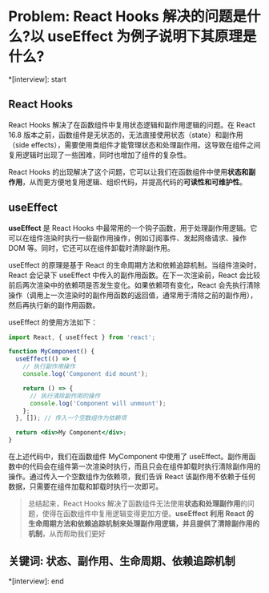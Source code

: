 # Problem: React Hooks 解决的问题是什么?以 useEffect 为例子说明下其原理是什么?

*[interview]: start
## React Hooks
React Hooks 解决了在函数组件中复用状态逻辑和副作用逻辑的问题。在 React 16.8 版本之前，函数组件是无状态的，无法直接使用状态（state）和副作用（side effects），需要使用类组件才能管理状态和处理副作用。这导致在组件之间复用逻辑时出现了一些困难，同时也增加了组件的复杂性。

React Hooks 的出现解决了这个问题，它可以让我们在函数组件中使用**状态和副作用**，从而更方便地复用逻辑、组织代码，并提高代码的**可读性和可维护性**。

## useEffect
**useEffect** 是 React Hooks 中最常用的一个钩子函数，用于处理副作用逻辑。它可以在组件渲染时执行一些副作用操作，例如订阅事件、发起网络请求、操作 DOM 等。同时，它还可以在组件卸载时清除副作用。

useEffect 的原理是基于 React 的生命周期方法和依赖追踪机制。当组件渲染时，React 会记录下 useEffect 中传入的副作用函数。在下一次渲染前，React 会比较前后两次渲染中的依赖项是否发生变化。如果依赖项有变化，React 会先执行清除操作（调用上一次渲染时的副作用函数的返回值，通常用于清除之前的副作用），然后再执行新的副作用函数。

useEffect 的使用方法如下：
```jsx
import React, { useEffect } from 'react';

function MyComponent() {
  useEffect(() => {
    // 执行副作用操作
    console.log('Component did mount');

    return () => {
      // 执行清除副作用的操作
      console.log('Component will unmount');
    };
  }, []); // 传入一个空数组作为依赖项

  return <div>My Component</div>;
}
```
在上述代码中，我们在函数组件 MyComponent 中使用了 useEffect。副作用函数中的代码会在组件第一次渲染时执行，而且只会在组件卸载时执行清除副作用的操作。通过传入一个空数组作为依赖项，我们告诉 React 该副作用不依赖于任何数据，只需要在组件加载和卸载时执行一次即可。

>总结起来，React Hooks 解决了函数组件无法使用**状态和处理副作用**的问题，使得在函数组件中复用逻辑变得更加方便。**useEffect 利用 React 的生命周期方法和依赖追踪机制来处理副作用逻辑，并且提供了清除副作用的机制**，从而帮助我们更好

## 关键词: 状态、副作用、生命周期、依赖追踪机制
*[interview]: end
